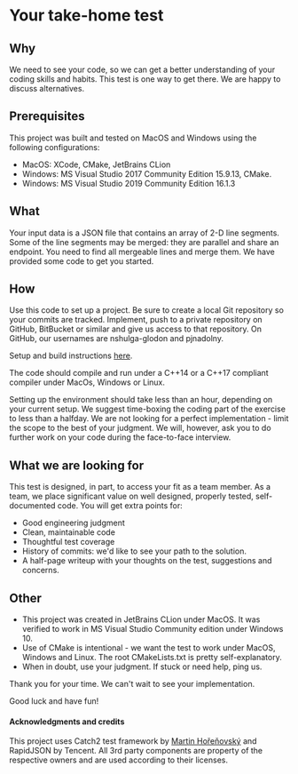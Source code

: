 # Your take-home test
## Why
We need to see your code, so we can get a better understanding of your coding skills and habits. This test is one way to get there. We are happy to discuss alternatives.

## Prerequisites
This project was built and tested on MacOS and Windows using the following configurations:
* MacOS: XCode, CMake, JetBrains CLion
* Windows: MS Visual Studio 2017 Community Edition 15.9.13, CMake.
* Windows: MS Visual Studio 2019 Community Edition 16.1.3

## What
Your input data is a JSON file that contains an array of 2-D line segments. Some of the line segments may be merged: they are parallel and share an endpoint. You need to find all mergeable lines and merge them. We have provided some code to get you started.

## How
Use this code to set up a project. Be sure to create a local Git repository so your commits are tracked. Implement, push to a private repository on GitHub, BitBucket or similar and give us access to that repository. On GitHub, our usernames are nshulga-glodon and pjnadolny.

Setup and build instructions [here](BUILD.md).

The code should compile and run under a C++14 or a C++17 compliant compiler under MacOs, Windows or Linux.

Setting up the environment should take less than an hour, depending on your current setup. We suggest time-boxing the coding part of the exercise to less than a halfday. We are not looking for a perfect implementation - limit the scope to the best of your judgment. We will, however, ask you to do further work on your code during the face-to-face interview.


## What we are looking for
This test is designed, in part, to access your fit as a team member. As a team, we place significant value on well designed, properly tested, self-documented code. You will get extra points for:
* Good engineering judgment
* Clean, maintainable code
* Thoughtful test coverage
* History of commits: we'd like to see your path to the solution.
* A half-page writeup with your thoughts on the test, suggestions and concerns.

## Other
* This project was created in JetBrains CLion under MacOS. It was verified to work in MS Visual Studio Community edition under Windows 10.
* Use of CMake is intentional - we want the test to work under MacOS, Windows and Linux. The root CMakeLists.txt is pretty self-explanatory.
* When in doubt, use your judgment. If stuck or need help, ping us.

Thank you for your time. We can't wait to see your implementation.

Good luck and have fun!

#### Acknowledgments and credits
This project uses Catch2 test framework by [Martin Hořeňovský](https://github.com/catchorg/) and RapidJSON by Tencent. All 3rd party components are property of the respective owners and are used according to their licenses.


